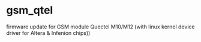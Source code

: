 # gsm_qtel
firmware update for GSM module Quectel M10/M12 (with linux kernel device driver for Altera &amp; Infenion chips))
